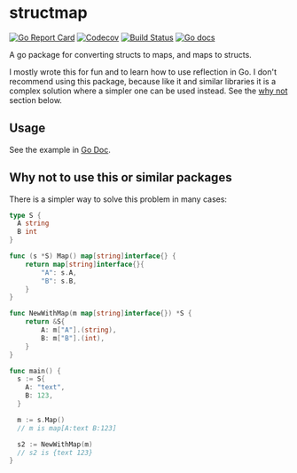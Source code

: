 # structmap

[![Go Report Card](https://goreportcard.com/badge/github.com/leighmcculloch/go-structmap)](https://goreportcard.com/report/github.com/leighmcculloch/go-structmap)
[![Codecov](https://img.shields.io/codecov/c/github/leighmcculloch/go-structmap.svg)](https://codecov.io/gh/leighmcculloch/go-structmap)
[![Build Status](https://img.shields.io/travis/leighmcculloch/go-structmap.svg)](https://travis-ci.org/leighmcculloch/go-structmap)
[![Go docs](https://img.shields.io/badge/godoc-reference-blue.svg)](https://godoc.org/4d63.com/structmap)

A go package for converting structs to maps, and maps to structs.

I mostly wrote this for fun and to learn how to use reflection in Go. I don't recommend using this package, because like it and similar libraries it is a complex solution where a simpler one can be used instead. See the [why not](#why-not) section below.

## Usage

See the example in [Go Doc](https://godoc.org/4d63.com/structmap).

## Why not to use this or similar packages

There is a simpler way to solve this problem in many cases:

```go
type S {
  A string
  B int
}

func (s *S) Map() map[string]interface{} {
	return map[string]interface{}{
		"A": s.A,
		"B": s.B,
	}
}

func NewWithMap(m map[string]interface{}) *S {
	return &S{
		A: m["A"].(string),
		B: m["B"].(int),
	}
}

func main() {
  s := S{
    A: "text",
    B: 123,
  }

  m := s.Map()
  // m is map[A:text B:123]

  s2 := NewWithMap(m)
  // s2 is {text 123}
}
```
